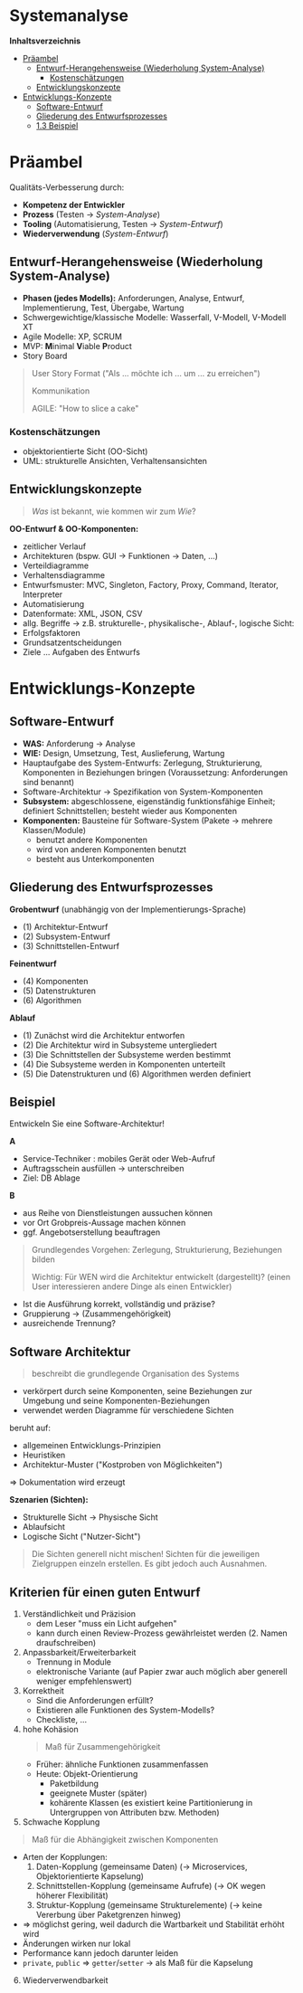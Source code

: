 Systemanalyse
=============

<!-- START doctoc generated TOC please keep comment here to allow auto update -->
<!-- DON'T EDIT THIS SECTION, INSTEAD RE-RUN doctoc TO UPDATE -->
**Inhaltsverzeichnis**

- [Präambel](#pr%C3%A4ambel)
  - [Entwurf-Herangehensweise (Wiederholung System-Analyse)](#entwurf-herangehensweise-wiederholung-system-analyse)
    - [Kostenschätzungen](#kostensch%C3%A4tzungen)
  - [Entwicklungskonzepte](#entwicklungskonzepte)
- [Entwicklungs-Konzepte](#entwicklungs-konzepte)
  - [Software-Entwurf](#software-entwurf)
  - [Gliederung des Entwurfsprozesses](#gliederung-des-entwurfsprozesses)
  - [1.3 Beispiel](#13-beispiel)

<!-- END doctoc generated TOC please keep comment here to allow auto update -->

<!--newpage-->

# Präambel 

Qualitäts-Verbesserung durch: 
- **Kompetenz der Entwickler**
- **Prozess** (Testen -> *System-Analyse*)
- **Tooling** (Automatisierung, Testen -> *System-Entwurf*)
- **Wiederverwendung** (*System-Entwurf*)

## Entwurf-Herangehensweise (Wiederholung System-Analyse)

- **Phasen (jedes Modells):** Anforderungen, Analyse, Entwurf, Implementierung, Test, Übergabe, Wartung
- Schwergewichtige/klassische Modelle: Wasserfall, V-Modell, V-Modell XT
- Agile Modelle: XP, SCRUM
- MVP: **M**inimal **V**iable **P**roduct
- Story Board

> User Story Format ("Als ... möchte ich ... um ... zu erreichen")
>
> Kommunikation
>
> AGILE: "How to slice a cake"

### Kostenschätzungen

- objektorientierte Sicht (OO-Sicht)
- UML: strukturelle Ansichten, Verhaltensansichten

## Entwicklungskonzepte

> *Was* ist bekannt, wie kommen wir zum *Wie*?

**OO-Entwurf & OO-Komponenten:**

- zeitlicher Verlauf
- Architekturen (bspw. GUI $\rightarrow$ Funktionen $\rightarrow$ Daten, ...)
- Verteildiagramme
- Verhaltensdiagramme
- Entwurfsmuster: MVC, Singleton, Factory, Proxy, Command, Iterator, Interpreter
- Automatisierung
- Datenformate: XML, JSON, CSV
- allg. Begriffe $\rightarrow$ z.B. strukturelle-, physikalische-, Ablauf-, logische Sicht:
- Erfolgsfaktoren
- Grundsatzentscheidungen
- Ziele ... Aufgaben des Entwurfs

# Entwicklungs-Konzepte

## Software-Entwurf

- **WAS:** Anforderung $\rightarrow$ Analyse
- **WIE:** Design, Umsetzung, Test, Auslieferung,  Wartung
- Hauptaufgabe des System-Entwurfs: Zerlegung, Strukturierung, Komponenten in Beziehungen bringen (Voraussetzung: Anforderungen sind benannt)
- Software-Architektur $\rightarrow$ Spezifikation von System-Komponenten
- **Subsystem:** abgeschlossene, eigenständig funktionsfähige Einheit; definiert Schnittstellen; besteht wieder aus Komponenten
- **Komponenten:** Bausteine für Software-System (Pakete $\rightarrow$ mehrere Klassen/Module)
	- benutzt andere Komponenten
	- wird von anderen Komponenten benutzt
	- besteht aus Unterkomponenten

## Gliederung des Entwurfsprozesses

**Grobentwurf** (unabhängig von der Implementierungs-Sprache)
- (1) Architektur-Entwurf
- (2) Subsystem-Entwurf
- (3) Schnittstellen-Entwurf

**Feinentwurf**
- (4) Komponenten
- (5) Datenstrukturen
- (6) Algorithmen

**Ablauf**
- (1) Zunächst wird die Architektur entworfen
- (2) Die Architektur wird in Subsysteme untergliedert
- (3) Die Schnittstellen der Subsysteme werden bestimmt
- (4) Die Subsysteme werden in Komponenten unterteilt
- (5) Die Datenstrukturen und (6) Algorithmen werden definiert

## Beispiel

Entwickeln Sie eine Software-Architektur!

**A**
- Service-Techniker : mobiles Gerät oder Web-Aufruf 
- Auftragsschein ausfüllen $\rightarrow$  unterschreiben
- Ziel: DB Ablage

**B**

- aus Reihe von Dienstleistungen aussuchen können
- vor Ort Grobpreis-Aussage machen können
- ggf. Angebotserstellung beauftragen

> Grundlegendes Vorgehen: Zerlegung, Strukturierung, Beziehungen bilden
>
> Wichtig: Für WEN wird die Architektur entwickelt (dargestellt)? (einen User interessieren andere Dinge als einen Entwickler)

- Ist die Ausführung korrekt, vollständig und präzise?
- Gruppierung $\rightarrow$ (Zusammengehörigkeit)
- ausreichende Trennung?

## Software Architektur 
> beschreibt die grundlegende Organisation des Systems

- verkörpert durch seine Komponenten, seine Beziehungen zur Umgebung und seine Komponenten-Beziehungen
- verwendet werden Diagramme für verschiedene Sichten

beruht auf:
- allgemeinen Entwicklungs-Prinzipien
- Heuristiken
- Architektur-Muster ("Kostproben von Möglichkeiten")

$\Rightarrow$ Dokumentation wird erzeugt

**Szenarien (Sichten):**
  - Strukturelle Sicht $\rightarrow$ Physische Sicht
  - Ablaufsicht
  - Logische Sicht ("Nutzer-Sicht")
  
> Die Sichten generell nicht mischen! Sichten für die jeweiligen Zielgruppen einzeln erstellen. Es gibt jedoch auch Ausnahmen.

## Kriterien für einen guten Entwurf
1. Verständlichkeit und Präzision
   - dem Leser "muss ein Licht aufgehen"
   - kann durch einen Review-Prozess gewährleistet werden (2. Namen draufschreiben)
2. Anpassbarkeit/Erweiterbarkeit
   - Trennung in Module
   - elektronische Variante (auf Papier zwar auch möglich aber generell weniger empfehlenswert)
3. Korrektheit
   - Sind die Anforderungen erfüllt?
   - Existieren alle Funktionen des System-Modells?
   - Checkliste, ...
4. hohe Kohäsion 
    > Maß für Zusammengehörigkeit
    - Früher: ähnliche Funktionen zusammenfassen
    - Heute: Objekt-Orientierung
      - Paketbildung
      - geeignete Muster (später)
      - kohärente Klassen (es existiert keine Partitionierung in Untergruppen von Attributen bzw. Methoden)
5. Schwache Kopplung
  > Maß für die Abhängigkeit zwischen Komponenten
  - Arten der Kopplungen:
    1. Daten-Kopplung (gemeinsame Daten) ($\rightarrow$ Microservices, Objektorientierte Kapselung)
    2. Schnittstellen-Kopplung (gemeinsame Aufrufe) ($\rightarrow$ OK wegen höherer Flexibilität)
    3. Struktur-Kopplung (gemeinsame Strukturelemente) ($\rightarrow$ keine Vererbung über Paketgrenzen hinweg)
  - $\Rightarrow$ möglichst gering, weil dadurch die Wartbarkeit und Stabilität erhöht wird
  - Änderungen wirken nur lokal
  - Performance kann jedoch darunter leiden
  - `private`, `public` $\Rightarrow$ `getter`/`setter` $\rightarrow$ als Maß für die Kapselung
6. Wiederverwendbarkeit 